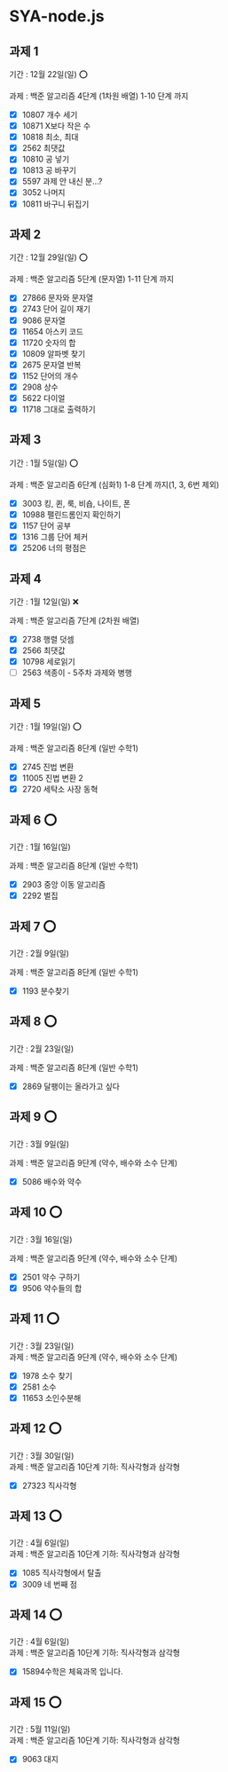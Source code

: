 # SYA-node.js

## 과제 1

기간 : 12월 22일(일) ⭕

과제 : 백준 알고리즘 4단계 (1차원 배열) 1-10 단계 까지

- [x] 10807 개수 세기
- [x] 10871 X보다 작은 수
- [x] 10818 최소, 최대
- [x] 2562 최댓값
- [x] 10810 공 넣기
- [x] 10813 공 바꾸기
- [x] 5597 과제 안 내신 분...?
- [x] 3052 나머지
- [x] 10811 바구니 뒤집기

## 과제 2

기간 : 12월 29일(일) ⭕

과제 : 백준 알고리즘 5단계 (문자열) 1-11 단계 까지

- [x] 27866 문자와 문자열
- [x] 2743 단어 길이 재기
- [x] 9086 문자열
- [x] 11654 아스키 코드
- [x] 11720 숫자의 합
- [x] 10809 알파벳 찾기
- [x] 2675 문자열 반복
- [x] 1152 단어의 개수
- [x] 2908 상수
- [x] 5622 다이얼
- [x] 11718 그대로 출력하기

## 과제 3

기간 : 1월 5일(일) ⭕

과제 : 백준 알고리즘 6단계 (심화1) 1-8 단계 까지(1, 3, 6번 제외)

- [x] 3003 킹, 퀸, 룩, 비숍, 나이트, 폰
- [x] 10988 팰린드롬인지 확인하기
- [x] 1157 단어 공부
- [x] 1316 그룹 단어 체커
- [x] 25206 너의 평점은

## 과제 4

기간 : 1월 12일(일) ❌

과제 : 백준 알고리즘 7단계 (2차원 배열)

- [x] 2738 행렬 덧셈
- [x] 2566 최댓값
- [x] 10798 세로읽기
- [ ] 2563 색종이 - 5주차 과제와 병행

## 과제 5

기간 : 1월 19일(일) ⭕

과제 : 백준 알고리즘 8단계 (일반 수학1)

- [x] 2745 진법 변환
- [x] 11005 진법 변환 2
- [x] 2720 세탁소 사장 동혁

## 과제 6 ⭕

기간 : 1월 16일(일)

과제 : 백준 알고리즘 8단계 (일반 수학1)

- [x] 2903 중앙 이동 알고리즘
- [x] 2292 벌집

## 과제 7 ⭕

기간 : 2월 9일(일)

과제 : 백준 알고리즘 8단계 (일반 수학1)

- [x] 1193 분수찾기

## 과제 8 ⭕

기간 : 2월 23일(일)

과제 : 백준 알고리즘 8단계 (일반 수학1)

- [x] 2869 달팽이는 올라가고 싶다

## 과제 9 ⭕

기간 : 3월 9일(일)  

과제 : 백준 알고리즘 9단계 (약수, 배수와 소수 단계)

- [x] 5086 배수와 약수

## 과제 10 ⭕

기간 : 3월 16일(일)  

과제 :  백준 알고리즘 9단계 (약수, 배수와 소수 단계)
- [x] 2501 약수 구하기
- [x] 9506 약수들의 합  

## 과제 11 ⭕

기간 : 3월 23일(일)  
과제 :  백준 알고리즘 9단계 (약수, 배수와 소수 단계)
- [x] 1978 소수 찾기
- [x] 2581 소수 
- [x] 11653 소인수분해  

## 과제 12 ⭕

기간 : 3월 30일(일)  
과제 :  백준 알고리즘 10단계 기하: 직사각형과 삼각형
- [x] 27323 직사각형

## 과제 13 ⭕

기간 : 4월 6일(일)  
과제 :  백준 알고리즘 10단계 기하: 직사각형과 삼각형
- [x] 1085 직사각형에서 탈출
- [x] 3009 네 번째 점

## 과제 14 ⭕

기간 : 4월 6일(일)  
과제 :  백준 알고리즘 10단계 기하: 직사각형과 삼각형
- [x] 15894수학은 체육과목 입니다.

## 과제 15 ⭕

기간 : 5월 11일(일)  
과제 :  백준 알고리즘 10단계 기하: 직사각형과 삼각형
- [x] 9063 대지
